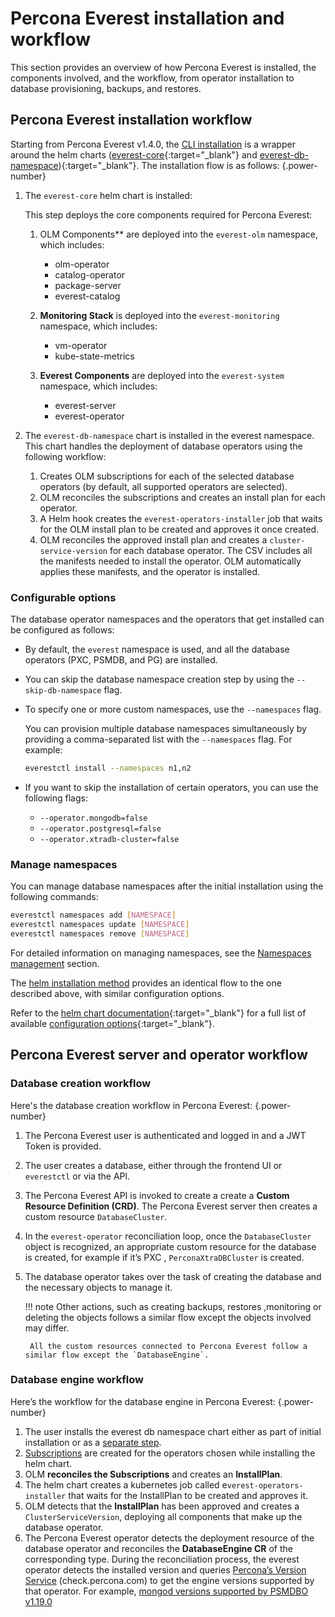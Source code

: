 # Percona Everest installation and workflow

This section provides an overview of how Percona Everest is installed, the components involved, and the workflow, from operator installation to database provisioning, backups, and restores.


## Percona Everest installation workflow

Starting from Percona Everest v1.4.0, the [CLI installation](../install/installEverest.md) is a wrapper around the helm charts ([everest-core](https://github.com/percona/percona-helm-charts/tree/main/charts/everest){:target="_blank"} and [everest-db-namespace](https://github.com/percona/percona-helm-charts/tree/main/charts/everest/charts/everest-db-namespace)){:target="_blank"}. The installation flow is as follows:
{.power-number}

1. The `everest-core` helm chart is installed:

    This step deploys the core components required for Percona Everest:

    1. OLM Components** are deployed into the `everest-olm` namespace, which includes:
    
        - olm-operator
        - catalog-operator
        - package-server
        - everest-catalog

    2.  **Monitoring Stack** is deployed into the `everest-monitoring` namespace, which includes:

        - vm-operator
        - kube-state-metrics

    3. **Everest Components** are deployed into the `everest-system` namespace, which includes:

        - everest-server
        - everest-operator

2. The `everest-db-namespace` chart is installed in the everest namespace. This chart handles the deployment of database operators using the following workflow:

    1. Creates OLM subscriptions for each of the selected database operators (by default, all supported operators are selected).
    2. OLM reconciles the subscriptions and creates an install plan for each operator.
    3. A Helm hook creates the `everest-operators-installer` job that waits for the OLM install plan to be created and approves it once created.
    4. OLM reconciles the approved install plan and creates a `cluster-service-version` for each database operator. The CSV includes all the manifests needed to install the operator. OLM automatically applies these manifests, and the operator is installed.


### Configurable options 

The database operator namespaces and the operators that get installed can be configured as follows:

- By default, the `everest` namespace is used, and all the database operators (PXC, PSMDB, and PG) are installed.
- You can skip the database namespace creation step by using the `--skip-db-namespace` flag.
- To specify one or more custom namespaces, use the `--namespaces` flag.

    You can provision multiple database namespaces simultaneously by providing a comma-separated list with the `--namespaces` flag. For example: 

    ```sh
    everestctl install --namespaces n1,n2
    ```

- If you want to skip the installation of certain operators, you can use the following flags:

    * `--operator.mongodb=false`
    * `--operator.postgresql=false`
    * `--operator.xtradb-cluster=false`

### Manage namespaces

You can manage database namespaces after the initial installation using the following commands:

```sh
everestctl namespaces add [NAMESPACE]
everestctl namespaces update [NAMESPACE]
everestctl namespaces remove [NAMESPACE]
```

For detailed information on managing namespaces, see the [Namespaces management](../administer/manage_namespaces.md) section.

The [helm installation method](../install/install_everest_helm_charts.md) provides an identical flow to the one described above, with similar configuration options. 

Refer to the [helm chart documentation](https://github.com/percona/percona-helm-charts/tree/main/charts/everest){:target="_blank"} for a full list of available [configuration options](https://github.com/percona/percona-helm-charts/tree/main/charts/everest#configuration){:target="_blank"}.

## Percona Everest server and operator workflow

### Database creation workflow

Here's the database creation workflow in Percona Everest:
{.power-number}

1. The Percona Everest user is authenticated and logged in and a JWT Token is provided.
2. The user creates a database, either through the frontend UI or `everestctl` or via the APl.
3. The Percona Everest API is invoked to create a create a **Custom Resource Definition (CRD)**. The Percona Everest server then creates a custom resource `DatabaseCluster`.
4. In the `everest-operator` reconciliation loop, once the `DatabaseCluster` object is recognized, an appropriate custom resource for the database is created, for example if it’s PXC , `PerconaXtraDBCluster` is created.
5. The database operator takes over the task of creating the database and the necessary objects to manage it.


    !!! note
        Other actions, such as creating backups, restores ,monitoring or deleting the objects follows a similar flow except the objects involved may differ.

        All the custom resources connected to Percona Everest follow a similar flow except the `DatabaseEngine`.

### Database engine workflow

Here’s the workflow for the database engine in Percona Everest:
{.power-number}

1. The user installs the everest db namespace chart either as part of initial installation or as a [separate step](https://github.com/percona/percona-helm-charts/tree/main/charts/everest#4-deploy-additional-database-namespaces).
2. [Subscriptions](https://github.com/percona/percona-helm-charts/tree/main/charts/everest/charts/everest-db-namespace/templates) are created for the operators chosen while installing the helm chart.
3. OLM **reconciles the Subscriptions** and creates an **InstallPlan**.
4. The helm chart creates a kubernetes job called e`verest-operators-installer` that waits for the InstallPlan to be created and approves it.
5. OLM detects that the **InstallPlan** has been approved and creates a `ClusterServiceVersion`, deploying all components that make up the database operator.
6. The Percona Everest operator detects the deployment resource of the database operator and reconciles the **DatabaseEngine CR** of the corresponding type. During the reconciliation process, the everest operator detects the installed version and queries [Percona’s Version Service](https://github.com/Percona-Lab/percona-version-service) (check.percona.com) to get the engine versions supported by that operator. For example, [mongod versions supported by PSMDBO v1.19.0](https://github.com/Percona-Lab/percona-version-service/blob/09867dc07b553e452df2330e50185d98b68ed90a/sources/operator.1.19.0.psmdb-operator.json#L7-L73)
